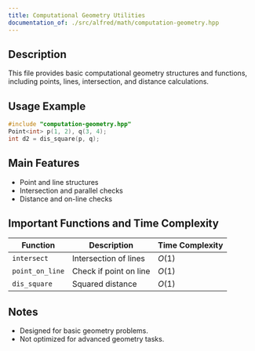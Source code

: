 ```yaml
---
title: Computational Geometry Utilities
documentation_of: ./src/alfred/math/computation-geometry.hpp
---
```


## Description

This file provides basic computational geometry structures and functions, including points, lines, intersection, and distance calculations.

## Usage Example

```cpp
#include "computation-geometry.hpp"
Point<int> p(1, 2), q(3, 4);
int d2 = dis_square(p, q);
```

## Main Features
- Point and line structures
- Intersection and parallel checks
- Distance and on-line checks

## Important Functions and Time Complexity

| Function        | Description            | Time Complexity |
| --------------- | ---------------------- | --------------- |
| `intersect`     | Intersection of lines  | $O(1)$          |
| `point_on_line` | Check if point on line | $O(1)$          |
| `dis_square`    | Squared distance       | $O(1)$          |

## Notes
- Designed for basic geometry problems.
- Not optimized for advanced geometry tasks.
